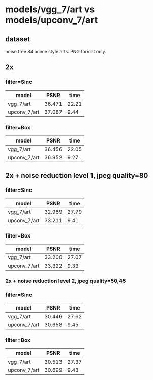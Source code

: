 # models/vgg_7/art vs models/upconv_7/art

## dataset

noise free 84 anime style arts. PNG format only.

## 2x

### filter=Sinc

| model         |  PSNR      | time   |
|---------------|------------|--------|
| vgg\_7/art    | 36.471     | 22.21  |
| upconv\_7/art | 37.087     |  9.44  |

### filter=Box
| model         |  PSNR      | time   |
|---------------|------------|--------|
| vgg\_7/art    | 36.456     | 22.05  |
| upconv\_7/art | 36.952     |  9.27  |

## 2x + noise reduction level 1, jpeg quality=80

### filter=Sinc
| model         |  PSNR      | time   |
|---------------|------------|--------|
| vgg\_7/art    | 32.989     | 27.79  |
| upconv\_7/art | 33.211     |  9.41  |

### filter=Box

| model         |  PSNR      | time   |
|---------------|------------|--------|
| vgg\_7/art    | 33.200     | 27.07  |
| upconv\_7/art | 33.322     |  9.33  |

### 2x + noise reduction level 2, jpeg quality=50,45

### filter=Sinc

| model         |  PSNR      | time   |
|---------------|------------|--------|
| vgg\_7/art    | 30.446     | 27.62  |
| upconv\_7/art | 30.658     |  9.45  |

### filter=Box

| model         |  PSNR      | time   |
|---------------|------------|--------|
| vgg\_7/art    | 30.513     | 27.37  |
| upconv\_7/art | 30.699     |  9.43  |

